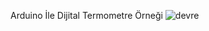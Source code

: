 Arduino İle Dijital Termometre Örneği
![devre](https://user-images.githubusercontent.com/80165784/195984269-e533c405-723c-4da2-95a6-7e0ae85ae7aa.jpg)
